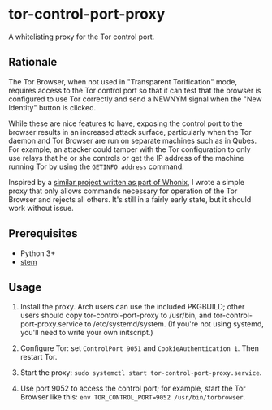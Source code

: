 tor-control-port-proxy
======================

A whitelisting proxy for the Tor control port.

Rationale
---------
The Tor Browser, when not used in "Transparent Torification" mode, requires
access to the Tor control port so that it can test that the browser is
configured to use Tor correctly and send a NEWNYM signal when the "New
Identity" button is clicked.

While these are nice features to have, exposing the control port to the browser
results in an increased attack surface, particularly when the Tor daemon and
Tor Browser are run on separate machines such as in Qubes. For example, an
attacker could tamper with the Tor configuration to only use relays that he or
she controls or get the IP address of the machine running Tor by using the
`GETINFO address` command.

Inspired by a [similar project written as part of
Whonix](https://www.whonix.org/wiki/Dev/Control_Port_Filter_Proxy), I wrote a
simple proxy that only allows commands necessary for operation of the Tor
Browser and rejects all others. It's still in a fairly early state, but it
should work without issue.

Prerequisites
-------------
* Python 3+
* [stem](https://stem.torproject.org/)

Usage
-----
1. Install the proxy. Arch users can use the included PKGBUILD; other users
   should copy tor-control-port-proxy to /usr/bin, and
   tor-control-port-proxy.service to /etc/systemd/system. (If you're not using
   systemd, you'll need to write your own initscript.)

2. Configure Tor: set `ControlPort 9051` and `CookieAuthentication 1`. Then
   restart Tor.

3. Start the proxy: `sudo systemctl start tor-control-port-proxy.service`.

4. Use port 9052 to access the control port; for example, start the Tor Browser
   like this: `env TOR_CONTROL_PORT=9052 /usr/bin/torbrowser`.
